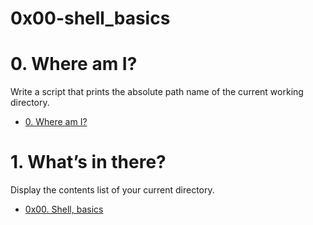 # 0x00-shell_basics

# 0. Where am I?
Write a script that prints the absolute path name of the current working directory.
* [0. Where am I?](./0x00-shell_basics/0-current_working_directory)

# 1. What’s in there?
Display the contents list of your current directory.
* [0x00. Shell, basics](./0x00-shell_basics)

